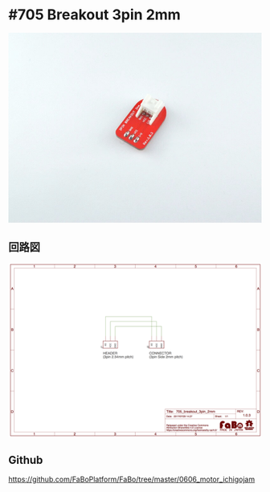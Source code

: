 # #705 Breakout 3pin 2mm

![](./img/705_breakout_3pin_2mm.jpg)

## 回路図

![](./img/705_breakout_3pin_2mm_sch.png)

## Github

https://github.com/FaBoPlatform/FaBo/tree/master/0606_motor_ichigojam
